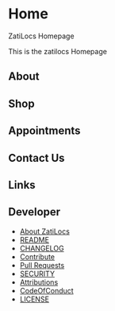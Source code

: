 # Home
ZatiLocs Homepage

This is the zatilocs Homepage

## About


## Shop


## Appointments


## Contact Us


## Links


## Developer

* [About ZatiLocs](https://zatilocs.github.io)
* [README](../docs/README.md) 
* [CHANGELOG](../docs/CHANGELOG.md) 
* [Contribute](../docs/CONTRIBUTING.md) 
* [Pull Requests](../docs/blob/PRs.md)  
* [SECURITY](../docs/SECURITY.md) 
* [Attributions](..docs/Attributions.md) 
* [CodeOfConduct](../docs/CodeOfConduct.md) 
* [LICENSE](../docs/LICENSE.md)

